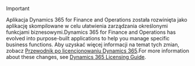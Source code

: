 > [!IMPORTANT]
> <span data-ttu-id="63d57-101">Aplikacja Dynamics 365 for Finance and Operations została rozwinięta jako aplikację skompilowane w celu ułatwienia zarządzania określonymi funkcjami biznesowymi.</span><span class="sxs-lookup"><span data-stu-id="63d57-101">Dynamics 365 for Finance and Operations has evolved into purpose-built applications to help you manage specific business functions.</span></span> <span data-ttu-id="63d57-102">Aby uzyskać więcej informacji na temat tych zmian, zobacz [Przewodnik po licencjonowaniu Dynamics 365](https://mbs.microsoft.com/Files/public/365/Dynamics365LicensingGuide.pdf).</span><span class="sxs-lookup"><span data-stu-id="63d57-102">For more information about these changes, see [Dynamics 365 Licensing Guide](https://mbs.microsoft.com/Files/public/365/Dynamics365LicensingGuide.pdf).</span></span>
 
